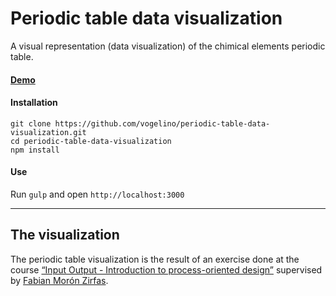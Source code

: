 # Periodic table data visualization

A visual representation (data visualization) of the chimical elements periodic table.

#### [Demo](vogelino.github.io/periodic-table-data-visualization/)
#### Installation
```
git clone https://github.com/vogelino/periodic-table-data-visualization.git
cd periodic-table-data-visualization
npm install
```

#### Use
Run `gulp` and open `http://localhost:3000`

---

## The visualization
The periodic table visualization is the result of an exercise done at the course [“Input Output - Introduction to process-oriented design”]( https://fhp.incom.org/workspace/6176) supervised by [Fabian Morón Zirfas]( http://fabianmoronzirfas.me/).
